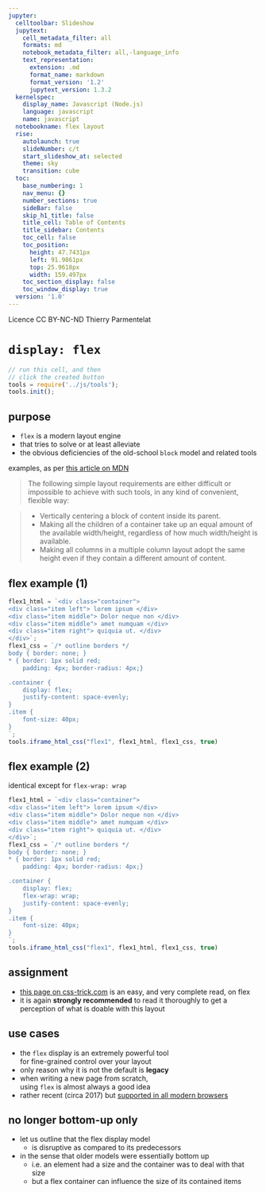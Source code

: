 ```yaml
---
jupyter:
  celltoolbar: Slideshow
  jupytext:
    cell_metadata_filter: all
    formats: md
    notebook_metadata_filter: all,-language_info
    text_representation:
      extension: .md
      format_name: markdown
      format_version: '1.2'
      jupytext_version: 1.3.2
  kernelspec:
    display_name: Javascript (Node.js)
    language: javascript
    name: javascript
  notebookname: flex layout
  rise:
    autolaunch: true
    slideNumber: c/t
    start_slideshow_at: selected
    theme: sky
    transition: cube
  toc:
    base_numbering: 1
    nav_menu: {}
    number_sections: true
    sideBar: false
    skip_h1_title: false
    title_cell: Table of Contents
    title_sidebar: Contents
    toc_cell: false
    toc_position:
      height: 47.7431px
      left: 91.9861px
      top: 25.9618px
      width: 159.497px
    toc_section_display: false
    toc_window_display: true
  version: '1.0'
---
```


<div class="licence">
<span>Licence CC BY-NC-ND</span>
<span>Thierry Parmentelat</span>
</div>

<!-- #region slideshow={"slide_type": ""} -->
# `display: flex` 
<!-- #endregion -->

```javascript
// run this cell, and then 
// click the created button
tools = require('../js/tools');
tools.init();
```

<!-- #region slideshow={"slide_type": "slide"} -->
## purpose
<!-- #endregion -->

<!-- #region slideshow={"slide_type": ""} -->
* `flex` is a modern layout engine  
* that tries to solve or at least alleviate  
* the obvious deficiencies of the old-school `block` model and related tools
<!-- #endregion -->

<!-- #region slideshow={"slide_type": "slide"} -->
examples, as per [this article on MDN](https://developer.mozilla.org/en-US/docs/Learn/CSS/CSS_layout/Flexbox)
> The following simple layout requirements are either difficult or impossible to achieve with such tools, in any kind of convenient, flexible way:

> * Vertically centering a block of content inside its parent.
> * Making all the children of a container take up an equal amount of the available width/height, regardless of how much width/height is available.
> * Making all columns in a multiple column layout adopt the same height even if they contain a different amount of content.
<!-- #endregion -->

<!-- #region slideshow={"slide_type": "slide"} -->
## flex example (1)
<!-- #endregion -->

```javascript hide_input=true
flex1_html = `<div class="container">
<div class="item left"> lorem ipsum </div>
<div class="item middle"> Dolor neque non </div>
<div class="item middle"> amet numquam </div>
<div class="item right"> quiquia ut. </div>
</div>`;
flex1_css = `/* outline borders */
body { border: none; }
* { border: 1px solid red;
    padding: 4px; border-radius: 4px;}

.container {
    display: flex;
    justify-content: space-evenly;
}
.item {
    font-size: 40px;
}
`;
tools.iframe_html_css("flex1", flex1_html, flex1_css, true)
```

<!-- #region slideshow={"slide_type": "slide"} -->
## flex example (2)

identical except for `flex-wrap: wrap`
<!-- #endregion -->

```javascript hide_input=false slideshow={"slide_type": "slide"}
flex1_html = `<div class="container">
<div class="item left"> lorem ipsum </div>
<div class="item middle"> Dolor neque non </div>
<div class="item middle"> amet numquam </div>
<div class="item right"> quiquia ut. </div>
</div>`;
flex1_css = `/* outline borders */
body { border: none; }
* { border: 1px solid red;
    padding: 4px; border-radius: 4px;}

.container {
    display: flex;
    flex-wrap: wrap;
    justify-content: space-evenly;
}
.item {
    font-size: 40px;
}
`;
tools.iframe_html_css("flex1", flex1_html, flex1_css, true)
```

<!-- #region slideshow={"slide_type": "slide"} -->
## assignment

* [this page on css-trick.com](https://css-tricks.com/snippets/css/a-guide-to-flexbox/) is an easy, and very complete read, on flex
* it is again **strongly recommended** to read it thoroughly
  to get a perception of what is doable with this layout
<!-- #endregion -->

<!-- #region slideshow={"slide_type": "slide"} -->
## use cases
<!-- #endregion -->

* the `flex` display is an extremely powerful tool  
  for fine-grained control over your layout
* only reason why it is not the default is **legacy**
* when writing a new page from scratch,  
  using `flex` is almost always a good idea
* rather recent (circa 2017) but [supported in all modern browsers](https://caniuse.com/#feat=flexbox)

<!-- #region slideshow={"slide_type": "slide"} -->
## no longer bottom-up only
<!-- #endregion -->

* let us outline that the flex display model
  * is disruptive as compared to its predecessors
* in the sense that older models were essentially bottom up
  * i.e. an element had a size and the container was to deal with that size
  * but a flex container can influence the size of its contained items

